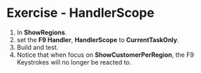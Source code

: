 ﻿# Exercise - HandlerScope

1.  In  **ShowRegions**.
2.  set the **F9  Handler**, **HandlerScope** to **CurrentTaskOnly**.
3.	Build and test.
4.  Notice that when focus on **ShowCustomerPerRegion**, the F9 Keystrokes will no longer be reacted to.
